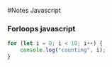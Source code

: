 #Notes Javascript

### Forloops javascript
```javascript
for (let i = 0; i < 10; i++) {
    console.log("counting", i);
}
```
